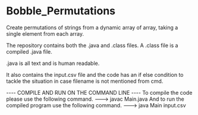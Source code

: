 # Bobble_Permutations
Create permutations  of strings from a dynamic array of array, taking a single element from each array.

The repository contains both the .java and .class files.
A .class file is a compiled .java file.

.java is all text and is human readable.

It also contains the input.csv file and the code has an if else condition to tackle the situation in case filename is not mentioned from cmd.

---- COMPILE AND RUN ON THE COMMAND LINE ----
To compile the code please use the following command.
                   ---> javac Main.java
And to run the compiled program use the following command.
                  --->  java Main input.csv

